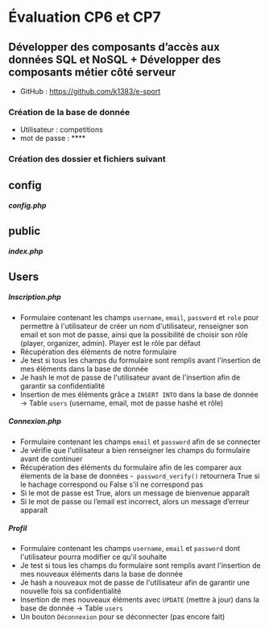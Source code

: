 # Évaluation CP6 et CP7 
## Développer des composants d’accès aux données SQL et NoSQL + Développer des composants métier côté serveur

- GitHub : https://github.com/k1383/e-sport

### Création de la base de donnée 
- Utilisateur : competitions
- mot de passe : ****

### Création des dossier et fichiers suivant 

## config 
##### config.php

## public
##### index.php

## Users

##### Inscription.php
- Formulaire contenant les champs `username`, `email`, `password` et `role` pour permettre à l'utilisateur de créer un nom d'utilisateur, renseigner son email et son mot de passe, ainsi que la possibilité de choisir son rôle (player, organizer, admin). Player est le rôle par défaut
- Récupération des éléments de notre formulaire
- Je test si tous les champs du formulaire sont remplis avant l'insertion de mes éléments dans la base de donnée
- Je hash le mot de passe de l'utilisateur avant de l'insertion afin de garantir sa confidentialité 
- Insertion de mes éléments grâce a `INSERT INTO` dans la base de donnée → Table `users` (username, email, mot de passe hashé et rôle)

##### Connexion.php
- Formulaire contenant les champs `email` et `password` afin de se connecter
- Je vérifie que l'utilisateur a bien renseigner les champs du formulaire avant de continuer
- Récupération des éléments du formulaire afin de les comparer aux élements de la base de données
-` password_verify()` retournera True si le hachage correspond ou False s'il ne correspond pas
- Si le mot de passe est True, alors un message de bienvenue apparaît
- Si le mot de passe ou l’email est incorrect, alors un message d’erreur apparaît

##### Profil
- Formulaire contenant les champs `username`, `email` et `password` dont l'utilisateur pourra modifier ce qu'il souhaite 
- Je test si tous les champs du formulaire sont remplis avant l'insertion de mes nouveaux éléments dans la base de donnée
- Je hash a nouveaux mot de passe de l'utilisateur afin de garantir une nouvelle fois sa confidentialité
- Insertion de mes nouveaux éléments avec `UPDATE` (mettre à jour) dans la base de donnée → Table `users`
- Un bouton `Déconnexion` pour se déconnecter (pas encore fait)